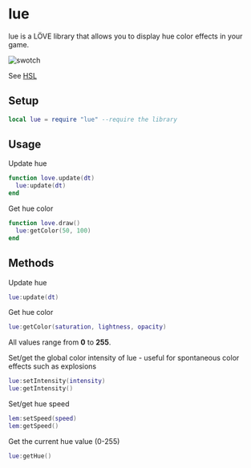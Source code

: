 lue
==============

lue is a LÖVE library that allows you to display hue color effects in your game.

![swotch][swotch]

See [HSL](https://en.wikipedia.org/wiki/HSL_and_HSV)

Setup
----------------

```lua
local lue = require "lue" --require the library
```

Usage
----------------

Update hue
```lua
function love.update(dt)
  lue:update(dt)
end
```

Get hue color
```lua
function love.draw()
  lue:getColor(50, 100)
end
```

Methods
----------------

Update hue
```lua
lue:update(dt)
```

Get hue color
```lua
lue:getColor(saturation, lightness, opacity)
```
All values range from **0** to **255**.

Set/get the global color intensity of lue - useful for spontaneous color effects such as explosions
```lua
lue:setIntensity(intensity)
lue:getIntensity()
```

Set/get hue speed
```lua
lem:setSpeed(speed)
lem:getSpeed()
```

Get the current hue value (0-255)
```lua
lue:getHue()
```

[swotch]: https://media.giphy.com/media/l4HnRFyvYjzzutu2Q/giphy.gif

